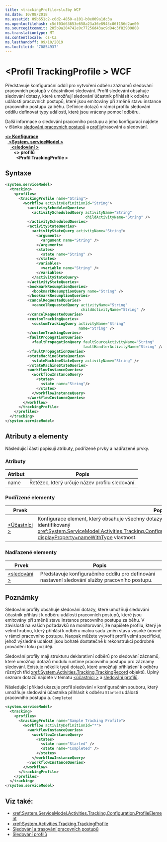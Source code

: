 ```yaml
---
title: <trackingProfile>služby WCF
ms.date: 10/08/2018
ms.assetid: 09b651c2-c0d2-4850-a101-b0e009a1dc3a
ms.openlocfilehash: c5df03d63653e658a23a36e8943c06f156d2ae00
ms.sourcegitcommit: 205b9a204742e9c77256d43ac9d94c3f82909808
ms.translationtype: MT
ms.contentlocale: cs-CZ
ms.lasthandoff: 09/10/2019
ms.locfileid: "70854937"
---
```

# <a name="trackingprofile-of-wcf"></a>\<Profil TrackingProfile > WCF
Představuje konfigurační oddíl pro vytvoření odběru záznamů sledování pracovních postupů v účastníkovi sledování. Profil sledování obsahuje sledování dotazy, které umožňují sledování účastník přihlásit k odběru události pracovních postupů, které jsou emitovány při změně stavu instance pracovního postupu za běhu. Definice dotazů v rámci profilu sledování oddílu definovat typy událostí, které jsou vráceny pomocí odběru.  
  
Další informace o sledování pracovního postupu a jeho konfiguraci najdete v článku [sledování pracovních postupů](../../../windows-workflow-foundation/workflow-tracking-and-tracing.md) a [profily](../../../windows-workflow-foundation/tracking-profiles.md)trasování a sledování.  
  
[ **\<> Konfigurace**](../configuration-element.md)\
&nbsp;&nbsp;[ **\<System. serviceModel >** ](system-servicemodel.md)\
&nbsp;&nbsp;&nbsp;&nbsp;[ **\<sledování >** ](tracking-of-wcf.md)\
&nbsp;&nbsp;&nbsp;&nbsp;&nbsp;&nbsp; **\<> profilů**\
&nbsp;&nbsp;&nbsp;&nbsp;&nbsp;&nbsp;&nbsp;&nbsp; **\<Profil TrackingProfile >**  
  
## <a name="syntax"></a>Syntaxe  
  
```xml  
<system.serviceModel>
  <tracking>
    <profiles>
      <trackingProfile name="String">
        <workflow activityDefinitionId="String">
          <activityScheduledQueries>
            <activityScheduledQuery activityName="String"
                                    childActivityName="String" />
          </activityScheduledQueries>
          <activityStateQueries>
            <activityStateQuery activityName="String">
              <arguments>
                <argument name="String" />
              </arguments>
              <states>
                <state name="String" />
              </states>
              <variables>
                <variable name="String" />
              </variables>
            </activityStateQuery>
          </activityStateQueries>
          <bookmarkResumptionQueries>
            <bookmarkResumptionQuery name="String" />
          </bookmarkResumptionQueries>
          <cancelRequestedQueries>
            <cancelRequestedQuery activityName="String"
                                  childActivityName="String" />
          </cancelRequestedQueries>
          <customTrackingQueries>
            <customTrackingQuery activityName="String"
                                 name="String" />
          </customTrackingQueries>
          <faultPropagationQueries>
            <faultPropagationQuery faultSourceActivityName="String"
                                   faultHandlerActivityName="String" />
          </faultPropagationQueries>
          <stateMachineStateQueries>
            <stateMachineStateQuery activityName="String" />
          </stateMachineStateQueries>
          <workflowInstanceQueries>
            <workflowInstanceQuery>
              <states>
                <state name="String"/>
              </states>
            </workflowInstanceQuery>
          </workflowInstanceQueries>
        </workflow>
      </trackingProfile>
    </profiles>
  </tracking>
</system.serviceModel>
```  
  
## <a name="attributes-and-elements"></a>Atributy a elementy  

Následující části popisují atributy, podřízené prvky a nadřazené prvky.  
  
### <a name="attributes"></a>Atributy  
  
|Atribut|Popis|  
|---------------|-----------------|  
|name|Řetězec, který určuje název profilu sledování.|  
  
### <a name="child-elements"></a>Podřízené elementy  
  
|Prvek|Popis|  
|-------------|-----------------|  
|[\<Účastníci >](../windows-workflow-foundation/participants.md)|Konfigurace element, který obsahuje všechny dotazy týkající se konkrétního pracovního postupu identifikovaný <xref:System.ServiceModel.Activities.Tracking.Configuration.ProfileWorkflowElement.ActivityDefinitionId?displayProperty=nameWithType> vlastnost.|  
  
### <a name="parent-elements"></a>Nadřazené elementy  
  
|Prvek|Popis|  
|-------------|-----------------|  
|[\<sledování >](../windows-workflow-foundation/tracking.md)|Představuje konfiguračního oddílu pro definování nastavení sledování služby pracovního postupu.|  
  
## <a name="remarks"></a>Poznámky  
 Sledování profily obsahuje sledování dotazy, které umožňují sledování účastník přihlásit k odběru události pracovních postupů, které jsou emitovány při změně stavu instance pracovního postupu za běhu. V závislosti na vašich požadavků na monitorování, že napíšete profilu, který je velmi hrubou, který přihlásí k odběru malou sadu změn stavu vysoké úrovně v rámci pracovního postupu. Naopak můžete vytvořit profil velmi specifické, jehož výsledné události jsou bohaté dostatečně k rekonstrukci podrobné provádění toku později.  
  
 Sledování profily mají strukturu deklarativní odběrů pro sledování záznamů, které umožňují dotazů modulu runtime pracovního postupu pro záznamy sledování. Existuje několik typů dotazů, které umožňují přihlášení k odběru různých tříd <xref:System.Activities.Tracking.TrackingRecord> objektů. Úplný seznam dotazů najdete v tématu [ \<účastníci >](../windows-workflow-foundation/participants.md) a [sledování profilů](../../../windows-workflow-foundation/tracking-profiles.md).
  
Následující příklad ukazuje profil sledování v konfiguračním souboru, který umožňuje sledování účastníka přihlásit k odběru `Started` událostí pracovního postupu a. `Completed`  
  
```xml  
<system.serviceModel>
  <tracking>
    <profiles>
      <trackingProfile name="Sample Tracking Profile">
        <workflow activityDefinitionId="*">
          <workflowInstanceQueries>
            <workflowInstanceQuery>
              <states>
                <state name="Started" />
                <state name="Completed" />
              </states>
            </workflowInstanceQuery>
          </workflowInstanceQueries>
        </workflow>
      </trackingProfile>
    </profiles>
  </tracking>
</system.serviceModel>
```  
  
## <a name="see-also"></a>Viz také:

- <xref:System.ServiceModel.Activities.Tracking.Configuration.ProfileElement>
- <xref:System.Activities.Tracking.TrackingProfile>
- [Sledování a trasování pracovních postupů](../../../windows-workflow-foundation/workflow-tracking-and-tracing.md)
- [Sledování profilů](../../../windows-workflow-foundation/tracking-profiles.md)
